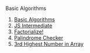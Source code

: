 <p>Basic Algorithms</p>
<ol>
  <li><a href="print.js"> Basic Algorithms</a></li>
  <li><a href="algor.js">JS Intermediate</a></li>
  <li><a href="Factorialize.js">Factorialize!</a></li>
  <li><a href="Palindrome Checker.js">Palindrome Checker</a></li>
  <li><a href="">3rd Highest Number in Array</a></li>
</ol>
